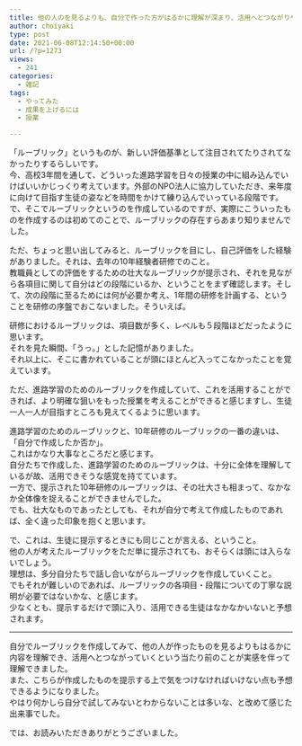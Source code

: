 ```yaml
---
title: 他の人のを見るよりも、自分で作った方がはるかに理解が深まり、活用へとつながりやすい
author: choiyaki
type: post
date: 2021-06-08T12:14:50+00:00
url: /?p=1273
views:
  - 241
categories:
  - 雑記
tags:
  - やってみた
  - 成果を上げるには
  - 授業

---
```

「ルーブリック」というものが、新しい評価基準として注目されてたりされてなかったりするらしいです。  
今、高校3年間を通して、どういった進路学習を日々の授業の中に組み込んでいけばいいかじっくり考えています。外部のNPO法人に協力していただき、来年度に向けて目指す生徒の姿などを時間をかけて練り込んでいっている段階です。で、そこでルーブリックというのを作成しているのですが、実際にこういったものを作成するのは初めてのことで、ルーブリックの存在すらあまり知りませんでした。

ただ、ちょっと思い出してみると、ルーブリックを目にし、自己評価をした経験がありました。それは、去年の10年経験者研修でのこと。  
教職員としての評価をするための壮大なルーブリックが提示され、それを見ながら各項目に関して自分はどの段階にいるか、ということをまず確認します。そして、次の段階に至るためには何が必要か考え、1年間の研修を計画する、ということを研修の序盤でおこないました。そういえば。

研修におけるルーブリックは、項目数が多く、レベルも５段階ほどだったように思います。  
それを見た瞬間、「うっ。」とした記憶がありました。  
それ以上に、そこに書かれていることが頭にほとんど入ってこなかったことを覚えています。

ただ、進路学習のためのルーブリックを作成していて、これを活用することができれば、より明確な狙いをもった授業を考えることができると感じますし、生徒一人一人が目指すところも見えてくるように思います。

進路学習のためのルーブリックと、10年研修のルーブリックの一番の違いは、「自分で作成したか否か」。  
これはかなり大事なところだと感じます。  
自分たちで作成した、進路学習のためのルーブリックは、十分に全体を理解しているが故、活用できそうな感覚を持てています。  
一方で、提示された10年研修のルーブリックは、その壮大さも相まって、なかなか全体像を捉えることができませんでした。  
でも、壮大なものであったとしても、それが自分で考えて作成したものであれば、全く違った印象を抱くと思います。

で、これは、生徒に提示するときにも同じことが言える、ということ。  
他の人が考えたルーブリックをただ単に提示されても、おそらくは頭には入らないでしょう。  
理想は、多分自分たちで話し合いながらルーブリックを作成していくこと。  
でもそれが難しいのであれば、ルーブリックの各項目・段階についての丁寧な説明が必要ではないかな、と感じます。  
少なくとも、提示するだけで頭に入り、活用できる生徒はなかなかいないと予想されます。

* * *

自分でルーブリックを作成してみて、他の人が作ったものを見るよりもはるかに内容を理解でき、活用へとつながっていくという当たり前のことが実感を伴って理解できました。  
また、こちらが作成したものを提示する上で気をつけなければいけない点も予想できるようになりました。  
やはり何かしら自分で試してみないとわからないことは多いな、と改めて感じた出来事でした。

では、お読みいただきありがとうございました。